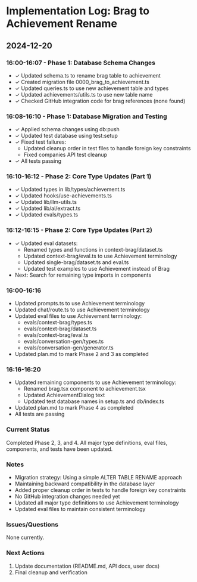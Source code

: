 # Implementation Log: Brag to Achievement Rename

## 2024-12-20

### 16:00-16:07 - Phase 1: Database Schema Changes
- ✓ Updated schema.ts to rename brag table to achievement
- ✓ Created migration file 0000_brag_to_achievement.ts
- ✓ Updated queries.ts to use new achievement table and types
- ✓ Updated achievements/utils.ts to use new table name
- ✓ Checked GitHub integration code for brag references (none found)

### 16:08-16:10 - Phase 1: Database Migration and Testing
- ✓ Applied schema changes using db:push
- ✓ Updated test database using test:setup
- ✓ Fixed test failures:
  - Updated cleanup order in test files to handle foreign key constraints
  - Fixed companies API test cleanup
- ✓ All tests passing

### 16:10-16:12 - Phase 2: Core Type Updates (Part 1)
- ✓ Updated types in lib/types/achievement.ts
- ✓ Updated hooks/use-achievements.ts
- ✓ Updated lib/llm-utils.ts
- ✓ Updated lib/ai/extract.ts
- ✓ Updated evals/types.ts

### 16:12-16:15 - Phase 2: Core Type Updates (Part 2)
- ✓ Updated eval datasets:
  - Renamed types and functions in context-brag/dataset.ts
  - Updated context-brag/eval.ts to use Achievement terminology
  - Updated single-brag/dataset.ts and eval.ts
  - Updated test examples to use Achievement instead of Brag
- Next: Search for remaining type imports in components

### 16:00-16:16
- Updated prompts.ts to use Achievement terminology
- Updated chat/route.ts to use Achievement terminology
- Updated eval files to use Achievement terminology:
  - evals/context-brag/types.ts
  - evals/context-brag/dataset.ts
  - evals/context-brag/eval.ts
  - evals/conversation-gen/types.ts
  - evals/conversation-gen/generator.ts
- Updated plan.md to mark Phase 2 and 3 as completed

### 16:16-16:20
- Updated remaining components to use Achievement terminology:
  - Renamed brag.tsx component to achievement.tsx
  - Updated AchievementDialog text
  - Updated test database names in setup.ts and db/index.ts
- Updated plan.md to mark Phase 4 as completed
- All tests are passing

### Current Status
Completed Phase 2, 3, and 4. All major type definitions, eval files, components, and tests have been updated.

### Notes
- Migration strategy: Using a simple ALTER TABLE RENAME approach
- Maintaining backward compatibility in the database layer
- Added proper cleanup order in tests to handle foreign key constraints
- No GitHub integration changes needed yet
- Updated all major type definitions to use Achievement terminology
- Updated eval files to maintain consistent terminology

### Issues/Questions
None currently.

### Next Actions
1. Update documentation (README.md, API docs, user docs)
2. Final cleanup and verification
